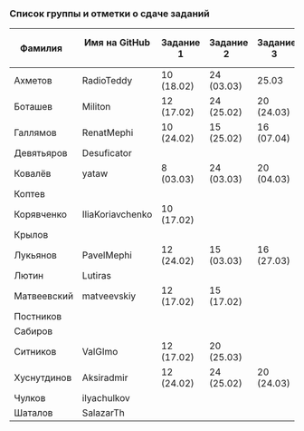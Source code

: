 ### Список группы и отметки о сдаче заданий

|Фамилия    |Имя на GitHub   |Задание 1 |Задание 2   |Задание 3   |Задание 4   |оценка за семестр|
|-----------|----------------|----------|------------|------------|-----------|-----|
|Ахметов    |RadioTeddy      |10 (18.02)|24 (03.03)  |25.03  |08.04 | 100 |
|Боташев    |Militon         |12 (17.02)|24 (25.02)  |20 (24.03)| | |
|Галлямов   |RenatMephi      |10 (24.02)|15 (25.02)  |16 (07.04)  | | |
|Девятьяров |Desuficator     |          |            |  | | |
|Ковалёв    |yataw           | 8 (03.03)|24 (03.03)  |20 (04.03)| | |
|Коптев     |                |          |            |  | | |
|Корявченко |IliaKoriavchenko|10 (17.02)|            |  | | |
|Крылов     |                |          |            |  | | |
|Лукьянов   |PavelMephi      |12 (24.02)|15 (03.03)  |16 (27.03)| | |
|Лютин      |Lutiras         |          |            |  | | |
|Матвеевский|matveevskiy     |12 (17.02)|15 (17.02)  |  | | |
|Постников  |                |          |            |  | | |
|Сабиров    |                |          |            |  | | |
|Ситников   |ValGImo         |12 (17.02)|20 (25.03)|  | | |
|Хуснутдинов|Aksiradmir      |12 (24.02)|24 (25.02)  |20 (24.03)| (07.04)| |
|Чулков     |ilyachulkov     |          |            |  | | |
|Шаталов    |SalazarTh       |          |            |  | | |
